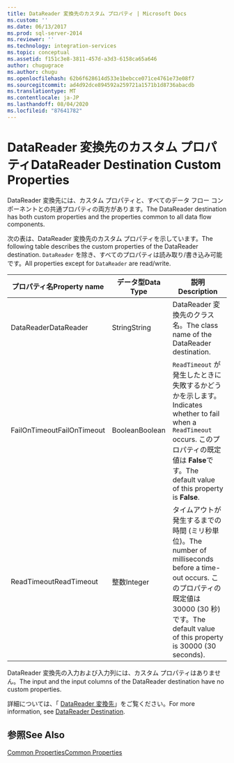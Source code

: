 ```yaml
---
title: DataReader 変換先のカスタム プロパティ | Microsoft Docs
ms.custom: ''
ms.date: 06/13/2017
ms.prod: sql-server-2014
ms.reviewer: ''
ms.technology: integration-services
ms.topic: conceptual
ms.assetid: f151c3e8-3811-457d-a3d3-6158ca65a646
author: chugugrace
ms.author: chugu
ms.openlocfilehash: 62b6f628614d533e1bebcce071ce4761e73e08f7
ms.sourcegitcommit: ad4d92dce894592a259721a1571b1d8736abacdb
ms.translationtype: MT
ms.contentlocale: ja-JP
ms.lasthandoff: 08/04/2020
ms.locfileid: "87641782"
---
```

# <a name="datareader-destination-custom-properties"></a><span data-ttu-id="201ed-102">DataReader 変換先のカスタム プロパティ</span><span class="sxs-lookup"><span data-stu-id="201ed-102">DataReader Destination Custom Properties</span></span>
  <span data-ttu-id="201ed-103">DataReader 変換先には、カスタム プロパティと、すべてのデータ フロー コンポーネントとの共通プロパティの両方があります。</span><span class="sxs-lookup"><span data-stu-id="201ed-103">The DataReader destination has both custom properties and the properties common to all data flow components.</span></span>  
  
 <span data-ttu-id="201ed-104">次の表は、DataReader 変換先のカスタム プロパティを示しています。</span><span class="sxs-lookup"><span data-stu-id="201ed-104">The following table describes the custom properties of the DataReader destination.</span></span> <span data-ttu-id="201ed-105">`DataReader` を除き、すべてのプロパティは読み取り/書き込み可能です。</span><span class="sxs-lookup"><span data-stu-id="201ed-105">All properties except for `DataReader` are read/write.</span></span>  
  
|<span data-ttu-id="201ed-106">プロパティ名</span><span class="sxs-lookup"><span data-stu-id="201ed-106">Property name</span></span>|<span data-ttu-id="201ed-107">データ型</span><span class="sxs-lookup"><span data-stu-id="201ed-107">Data Type</span></span>|<span data-ttu-id="201ed-108">説明</span><span class="sxs-lookup"><span data-stu-id="201ed-108">Description</span></span>|  
|-------------------|---------------|-----------------|  
|<span data-ttu-id="201ed-109">DataReader</span><span class="sxs-lookup"><span data-stu-id="201ed-109">DataReader</span></span>|<span data-ttu-id="201ed-110">String</span><span class="sxs-lookup"><span data-stu-id="201ed-110">String</span></span>|<span data-ttu-id="201ed-111">DataReader 変換先のクラス名。</span><span class="sxs-lookup"><span data-stu-id="201ed-111">The class name of the DataReader destination.</span></span>|  
|<span data-ttu-id="201ed-112">FailOnTimeout</span><span class="sxs-lookup"><span data-stu-id="201ed-112">FailOnTimeout</span></span>|<span data-ttu-id="201ed-113">Boolean</span><span class="sxs-lookup"><span data-stu-id="201ed-113">Boolean</span></span>|<span data-ttu-id="201ed-114">`ReadTimeout` が発生したときに失敗するかどうかを示します。</span><span class="sxs-lookup"><span data-stu-id="201ed-114">Indicates whether to fail when a `ReadTimeout` occurs.</span></span> <span data-ttu-id="201ed-115">このプロパティの既定値は **False**です。</span><span class="sxs-lookup"><span data-stu-id="201ed-115">The default value of this property is **False**.</span></span>|  
|<span data-ttu-id="201ed-116">ReadTimeout</span><span class="sxs-lookup"><span data-stu-id="201ed-116">ReadTimeout</span></span>|<span data-ttu-id="201ed-117">整数</span><span class="sxs-lookup"><span data-stu-id="201ed-117">Integer</span></span>|<span data-ttu-id="201ed-118">タイムアウトが発生するまでの時間 (ミリ秒単位)。</span><span class="sxs-lookup"><span data-stu-id="201ed-118">The number of milliseconds before a time-out occurs.</span></span> <span data-ttu-id="201ed-119">このプロパティの既定値は 30000 (30 秒) です。</span><span class="sxs-lookup"><span data-stu-id="201ed-119">The default value of this property is 30000 (30 seconds).</span></span>|  
  
 <span data-ttu-id="201ed-120">DataReader 変換先の入力および入力列には、カスタム プロパティはありません。</span><span class="sxs-lookup"><span data-stu-id="201ed-120">The input and the input columns of the DataReader destination have no custom properties.</span></span>  
  
 <span data-ttu-id="201ed-121">詳細については、「 [DataReader 変換先](datareader-destination.md)」をご覧ください。</span><span class="sxs-lookup"><span data-stu-id="201ed-121">For more information, see [DataReader Destination](datareader-destination.md).</span></span>  
  
## <a name="see-also"></a><span data-ttu-id="201ed-122">参照</span><span class="sxs-lookup"><span data-stu-id="201ed-122">See Also</span></span>  
 [<span data-ttu-id="201ed-123">Common Properties</span><span class="sxs-lookup"><span data-stu-id="201ed-123">Common Properties</span></span>](../common-properties.md)  
  
  
